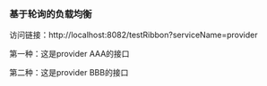 ### 基于轮询的负载均衡

访问链接：http://localhost:8082/testRibbon?serviceName=provider

第一种：这是provider AAA的接口

第二种：这是provider BBB的接口